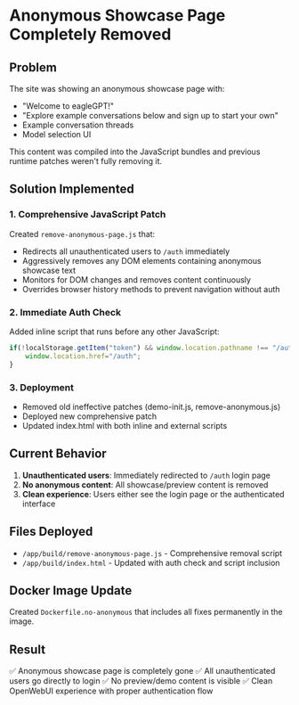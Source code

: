 # Anonymous Showcase Page Completely Removed

## Problem
The site was showing an anonymous showcase page with:
- "Welcome to eagleGPT!"
- "Explore example conversations below and sign up to start your own"
- Example conversation threads
- Model selection UI

This content was compiled into the JavaScript bundles and previous runtime patches weren't fully removing it.

## Solution Implemented

### 1. Comprehensive JavaScript Patch
Created `remove-anonymous-page.js` that:
- Redirects all unauthenticated users to `/auth` immediately
- Aggressively removes any DOM elements containing anonymous showcase text
- Monitors for DOM changes and removes content continuously
- Overrides browser history methods to prevent navigation without auth

### 2. Immediate Auth Check
Added inline script that runs before any other JavaScript:
```javascript
if(!localStorage.getItem("token") && window.location.pathname !== "/auth"){
    window.location.href="/auth";
}
```

### 3. Deployment
- Removed old ineffective patches (demo-init.js, remove-anonymous.js)
- Deployed new comprehensive patch
- Updated index.html with both inline and external scripts

## Current Behavior
1. **Unauthenticated users**: Immediately redirected to `/auth` login page
2. **No anonymous content**: All showcase/preview content is removed
3. **Clean experience**: Users either see the login page or the authenticated interface

## Files Deployed
- `/app/build/remove-anonymous-page.js` - Comprehensive removal script
- `/app/build/index.html` - Updated with auth check and script inclusion

## Docker Image Update
Created `Dockerfile.no-anonymous` that includes all fixes permanently in the image.

## Result
✅ Anonymous showcase page is completely gone
✅ All unauthenticated users go directly to login
✅ No preview/demo content is visible
✅ Clean OpenWebUI experience with proper authentication flow